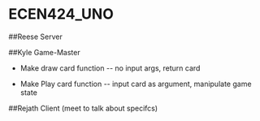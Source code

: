 # ECEN424_UNO


##Reese
Server

##Kyle
Game-Master

- Make draw card function
	-- no input args, return card
	
- Make Play card function
	-- input card as argument, manipulate game state


##Rejath
Client (meet to talk about specifcs)